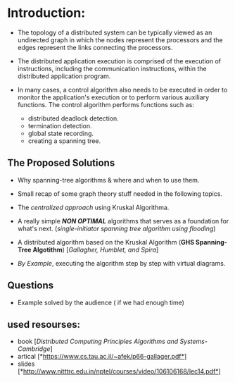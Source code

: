 # Introduction:

* The topology of a distributed system can be typically
  viewed as an undirected graph in which the nodes represent
  the processors and the edges represent the links
  connecting the processors.

* The distributed application execution is comprised of the
  execution of instructions, including the communication
  instructions, within the distributed application program.

* In many cases, a control algorithm also needs to be
  executed in order to monitor the application's execution or
  to perform various auxiliary functions. The control
  algorithm performs functions such as:
    * distributed deadlock detection.
    * termination detection.
    * global state recording.
    * creating a spanning tree.

## The Proposed Solutions
* Why spanning-tree algorithms & where and when to use them.

* Small recap of some graph theory stuff needed in the following topics.

* The *centralized approach* using Kruskal Algorithma.

* A really simple ***NON OPTIMAL*** algorithms that serves
   as a foundation for what's next.
   (*single-initiator spanning tree algorithm using flooding*)

* A distributed algorithm based on the Kruskal Algorithm
    (**GHS Spanning-Tree Algotithm**)
    [*Gallagher, Humblet, and Spira*]
 * *By Example*, executing the algorithm step by step with virtual diagrams.

## Questions
* Example solved by the audience ( if we had enough time)

## used resourses:
* book [*Distributed Computing Principles Algorithms and Systems-Cambridge*]
* artical [*https://www.cs.tau.ac.il/~afek/p66-gallager.pdf*]
* slides [*http://www.nitttrc.edu.in/nptel/courses/video/106106168/lec14.pdf*]
